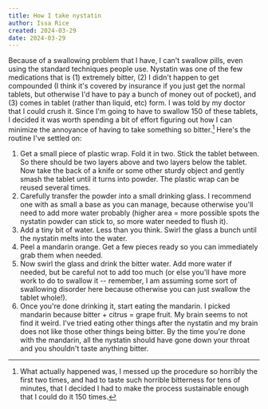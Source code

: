 ```yaml
---
title: How I take nystatin
author: Issa Rice
created: 2024-03-29
date: 2024-03-29
---
```


Because of a swallowing problem that I have, I can't swallow pills, even using the standard techniques people use. Nystatin was one of the few medications that is (1) extremely bitter, (2) I didn't happen to get compounded (I think it's covered by insurance if you just get the normal tablets, but otherwise I'd have to pay a bunch of money out of pocket), and (3) comes in tablet (rather than liquid, etc) form. I was told by my doctor that I could crush it. Since I'm going to have to swallow 150 of these tablets, I decided it was worth spending a bit of effort figuring out how I can minimize the annoyance of having to take something so bitter.[^fail] Here's the routine I've settled on:

1. Get a small piece of plastic wrap. Fold it in two. Stick the tablet between. So there should be two layers above and two layers below the tablet. Now take the back of a knife or some other sturdy object and gently smash the tablet until it turns into powder. The plastic wrap can be reused several times.
2. Carefully transfer the powder into a small drinking glass. I recommend one with as small a base as you can manage, because otherwise you'll need to add more water probably (higher area = more possible spots the nystatin powder can stick to, so more water needed to flush it).
3. Add a tiny bit of water. Less than you think. Swirl the glass a bunch until the nystatin melts into the water.
4. Peel a mandarin orange. Get a few pieces ready so you can immediately grab them when needed.
5. Now swirl the glass and drink the bitter water. Add more water if needed, but be careful not to add too much (or else you'll have more work to do to swallow it -- remember, I am assuming some sort of swallowing disorder here because otherwise you can just swallow the tablet whole!).
6. Once you're done drinking it, start eating the mandarin. I picked mandarin because bitter + citrus = grape fruit. My brain seems to not find it weird. I've tried eating other things after the nystatin and my brain does not like those other things being bitter. By the time you're done with the mandarin, all the nystatin should have gone down your throat and you shouldn't taste anything bitter.

[^fail]: What actually happened was, I messed up the procedure so horribly the first two times, and had to taste such horrible bitterness for tens of minutes, that I decided I had to make the process sustainable enough that I could do it 150 times.